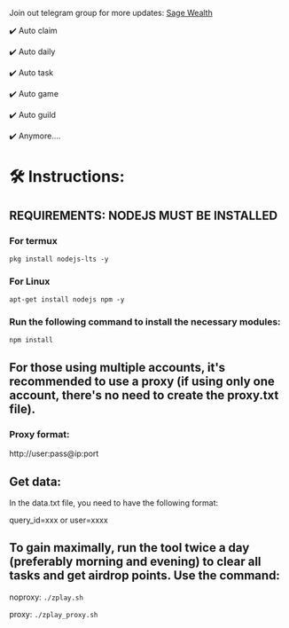Join out telegram group for more updates: [Sage Wealth](https://t.me/+dqpdTN1jQ7FiZGU0)

✔️ Auto claim

✔️ Auto daily

✔️ Auto task

✔️ Auto game

✔️ Auto guild

✔️ Anymore....


# 🛠️ Instructions:

## REQUIREMENTS: NODEJS MUST BE INSTALLED

### For termux
`pkg install nodejs-lts -y`

### For Linux
`apt-get install nodejs npm -y`

### Run the following command to install the necessary modules:
`npm install`

## For those using multiple accounts, it's recommended to use a proxy (if using only one account, there's no need to create the proxy.txt file).
### Proxy format:
http://user:pass@ip:port

## Get data:
In the data.txt file, you need to have the following format:

query_id=xxx or user=xxxx


## To gain maximally, run the tool twice a day (preferably morning and evening) to clear all tasks and get airdrop points. Use the command:

noproxy:
`./zplay.sh`

proxy:
`./zplay_proxy.sh`

